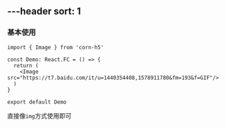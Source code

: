 
---header
sort: 1
---
### 基本使用

```tsx
import { Image } from 'corn-h5'

const Demo: React.FC = () => {
  return (
    <Image src="https://t7.baidu.com/it/u=1440354408,1578911780&fm=193&f=GIF"/>
  )
}

export default Demo
```

直接像`img`方式使用即可
